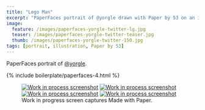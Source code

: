 ```yaml
---
title: "Lego Man"
excerpt: "PaperFaces portrait of @yorgle drawn with Paper by 53 on an iPad."
image: 
  feature: /images/paperfaces-yorgle-twitter-lg.jpg
  teaser: /images/paperfaces-yorgle-twitter-teaser.jpg
  thumb: /images/paperfaces-yorgle-twitter-150.jpg
tags: [portrait, illustration, Paper by 53]
---
```


PaperFaces portrait of [@yorgle](http://twitter.com/yorgle).

{% include boilerplate/paperfaces-4.html %}

<figure class="third">
  <a href="{{ site.url }}/images/paperfaces-yorgle-process-1-lg.jpg"><img src="{{ site.url }}/images/paperfaces-yorgle-process-1-600.jpg" alt="Work in process screenshot"></a>
  <a href="{{ site.url }}/images/paperfaces-yorgle-process-2-lg.jpg"><img src="{{ site.url }}/images/paperfaces-yorgle-process-2-600.jpg" alt="Work in process screenshot"></a>
  <a href="{{ site.url }}/images/paperfaces-yorgle-process-3-lg.jpg"><img src="{{ site.url }}/images/paperfaces-yorgle-process-3-600.jpg" alt="Work in process screenshot"></a>
  <a href="{{ site.url }}/images/paperfaces-yorgle-process-4-lg.jpg"><img src="{{ site.url }}/images/paperfaces-yorgle-process-4-600.jpg" alt="Work in process screenshot"></a>
  <figcaption>Work in progress screen captures Made with Paper.</figcaption>
</figure>